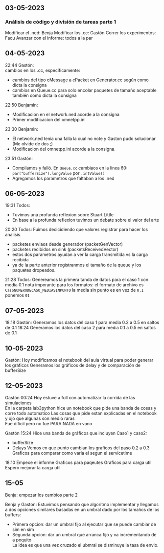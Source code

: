 ## 03-05-2023
### Análisis de código y división de tareas parte 1
Modificar el .ned: Benja
Modificar los .cc: Gastón
Correr los experimentos: Facu
Avanzar con el informe: todos a la par

## 04-05-2023 
22:44 Gastón:  
cambios en los .cc, especificamente:
- cambios del tipo cMessage a cPacket en Generator.cc según como dicta la consigna
- cambios en Queue.cc para solo encolar paquetes de tamaño aceptable también como dicta la consigna

22:50 Benjamin:
- Modificacion en el network.ned acorde a la consigna
- Primer modificacion del omnetpp.ini 

23:30 Benjamin:
- El network.ned tenia una falla la cual no note y Gaston pudo solucionar (Me olvide de dos ;)
- Modificacion del omnetpp.ini acorde a la consigna.

23:51 Gastón:
- Compilamos y falló. En `Queue.cc` cambiaos en la linea 60:
`par("bufferSize").longValue` por `.intValue()`
- Agregamos los parametros que faltaban a los .ned

## 06-05-2023
19:31 Todos:
- Tuvimos una profunda reflexion sobre Stuart Little
- En base a la profunda reflexion tuvimos un debate sobre el valor del arte

20:20 Todos:
Fuimos decicidiendo que valores registrar para hacer los analisis.
- packetes enviaos desde generador (packetGenVector)
- packetes recibidos en sink (packetsReceivedVector)
- estos dos parametros ayudan a ver la carga transmitida vs la carga recibida 
- ya de la parte anterior registranmos el tamaño de la queue y los paquetes dropeados.
  
21:28 Todos:
Genereamos la primera tanda de datos para el caso 1 con media 0.1
nota imporante para los formatos:
el formato de archivo es `CasoNUMERODECASO_MEDIASINPUNTO`
la media sin punto es en vez de `0.1` ponemos `01`

## 07-05-2023
18:18 Gastón:
Generamos los datos del caso 1 para media 0.2 a 0.5 en saltos de 0.1 
18:24 
Generamos los datos del caso 2 para media 0.1 a 0.5 en saltos de 0.1

## 10-05-2023
Gastón:
Hoy modificamos el notebook del aula virtual para poder generar los gráficos
Generamos los gráficos de delay y de comparación de bufferSize

## 12-05-2023 
Gastón 00:24 
Hoy estuve a full con automatizar la corrida de las simulaciones  
En la carpeta lab3python hice un notebook que pide una banda de cosas y corre todo automatico
Las cosas que pide estan explicadas en el notebook y ojo que algunas son medio raras  
Fue dificil pero no fue PARA NADA en vano  

Gastón 15:24 
Hice una banda de gráficos que incluyen
Caso1 y caso2:
  - bufferSize 
  - Delays
Vemos en que punto cambian los graficos del paso 0.2 a 0.3  
Graficos para comparar como varia el segun el servicetime

18:10 
Empece el informe
Graficos para paqeutes
Graficos para carga util 
Espero mejorar la carga util

## 15-05 
Benja:
empezar los cambios parte 2 

Benja y Gaston:
Estuvimos pensando que algoritmo implementar y llegamos a dos opciones similares basadas en un umbral dado por los tamaños de los buffers: 
- Primera opcion: dar un umbral fijo al ejecutar que se puede cambiar de sim en sim  
- Segunda opcion: dar un umbral que arranca fijo y va incrementando de a poquito  
La idea es que una vez cruzado el ubmral se disminuye la tasa de envio.  


